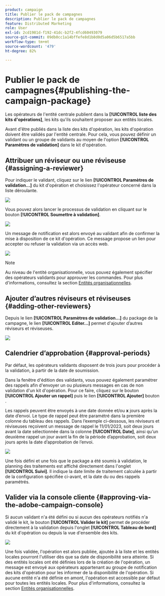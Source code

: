 ```yaml
---
product: campaign
title: Publier le pack de campagnes
description: Publier le pack de campagnes
feature: Distributed Marketing
role: User
exl-id: 2cd1981d-f192-41dc-b2f2-4fcd60493079
source-git-commit: 09db0cc1a14bffefe8d1b8d0d5a06d5b6517a5bb
workflow-type: tm+mt
source-wordcount: '479'
ht-degree: 82%

---
```


# Publier le pack de campagnes{#publishing-the-campaign-package}

Les opérateurs de l&#39;entité centrale publient dans la **[!UICONTROL liste des kits d&#39;opérations]**, les kits qu&#39;ils souhaitent proposer aux entités locales.

Avant d&#39;être publiés dans la liste des kits d&#39;opération, les kits d&#39;opération doivent être validés par l&#39;entité centrale. Pour cela, vous pouvez définir un validant ou un groupe de validants au moyen de l&#39;option **[!UICONTROL Paramètres de validation]** dans le kit d&#39;opération.

## Attribuer un réviseur ou une réviseuse {#assigning-a-reviewer}

Pour indiquer le validant, cliquez sur le lien **[!UICONTROL Paramètres de validation...]** du kit d&#39;opération et choisissez l&#39;opérateur concerné dans la liste déroulante.

![](assets/s_advuser_mkg_dist_define_valid.png)

Vous pouvez alors lancer le processus de validation en cliquant sur le bouton **[!UICONTROL Soumettre à validation]**.

![](assets/s_advuser_mkg_dist_valid_process.png)

Un message de notification est alors envoyé au validant afin de confirmer la mise à disposition de ce kit d&#39;opération. Ce message propose un lien pour accepter ou refuser la validation via un accès web.

![](assets/s_advuser_mkg_dist_valid_process1.png)

>[!NOTE]
>
>Au niveau de l&#39;entité organisationnelle, vous pouvez également spécifier des opérateurs validants pour approuver les commandes. Pour plus d&#39;informations, consultez la section [Entités organisationnelles](about-distributed-marketing.md#organizational-entities).

## Ajouter d’autres réviseurs et réviseuses {#adding-other-reviewers}

Depuis le lien **[!UICONTROL Paramètres de validation...]** du package de la campagne, le lien **[!UICONTROL Editer...]** permet d&#39;ajouter d’autres réviseurs et réviseuses.

![](assets/s_advuser_mkg_dist_select_op_valid.png)

## Calendrier d’approbation {#approval-periods}

Par défaut, les opérateurs validants disposent de trois jours pour procéder à la validation, à partir de la date de soumission.

Dans la fenêtre d&#39;édition des validants, vous pouvez également paramétrer des rappels afin d&#39;envoyer un ou plusieurs messages en cas de non validation d&#39;un kit d&#39;opération. Pour ce faire, cliquez sur le bouton **[!UICONTROL Ajouter un rappel]** puis le lien **[!UICONTROL Ajouter]** bouton .

Les rappels peuvent être envoyés à une date donnée et/ou **x** jours après la date d’envoi. Le type de rappel peut être paramétré dans la première colonne du tableau des rappels. Dans l’exemple ci-dessous, les réviseurs et réviseuses reçoivent un message de rappel le 11/01/2023, soit deux jours avant la date sélectionnée dans la colonne **[!UICONTROL Date]**, ainsi qu’un deuxième rappel un jour avant la fin de la période d’approbation, soit deux jours après la date d’approbation de l’envoi.

![](assets/s_advuser_mkg_dist_reminder_planning.png)

Une fois défini et une fois que le package a été soumis à validation, le planning des traitements est affiché directement dans l&#39;onglet **[!UICONTROL Suivi]**. Il indique la date limite de traitement calculée à partir de la configuration spécifiée ci-avant, et la date du ou des rappels paramétrés.

## Valider via la console cliente {#approving-via-the-adobe-campaign-console}

Si aucun validant n&#39;a été défini ou si aucun des opérateurs notifiés n&#39;a validé le kit, le bouton **[!UICONTROL Valider le kit]** permet de procéder directement à la validation depuis l&#39;onglet **[!UICONTROL Tableau de bord]** du kit d&#39;opération ou depuis la vue d&#39;ensemble des kits.

![](assets/s_advuser_mkg_dist_valid_button.png)

Une fois validée, l&#39;opération est alors publiée, ajoutée à la liste et les entités locales pourront l&#39;utiliser dès que sa date de disponibilité sera atteinte. Si des entités locales ont été définies lors de la création de l&#39;opération, un message est envoyé aux opérateurs appartenant au groupe de notification des kits d&#39;opération pour les informer de la disponibilité de l&#39;opération. Si aucune entité n&#39;a été définie en amont, l&#39;opération est accessible par défaut pour toutes les entités locales. Pour plus d&#39;informations, consultez la section [Entités organisationnelles](about-distributed-marketing.md#organizational-entities).
